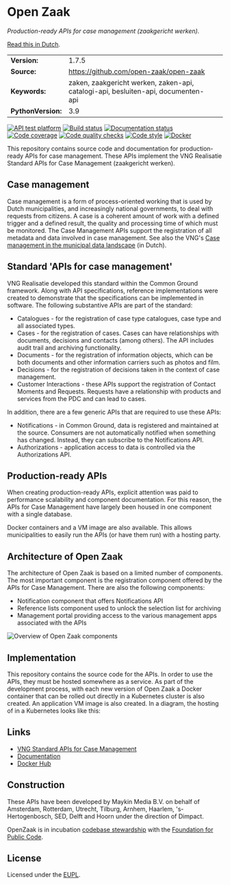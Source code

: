 # Open Zaak

*Production-ready APIs for case management (zaakgericht werken).*

[Read this in Dutch](readme.rst).

| | | |
|-|-|-|
| **Version:** | 1.7.5 |
| **Source:** | https://github.com/open-zaak/open-zaak |
| **Keywords:** | zaken, zaakgericht werken, zaken-api, catalogi-api, besluiten-api, documenten-api |
| **PythonVersion:** | 3.9 |

[![API test platform](https://shields.api-test.nl/endpoint.svg?url=https%3A//api-test.nl/api/v1/provider-latest-badge/14bc91f7-7d8b-4bba-a020-a6c316655e65/)](https://api-test.nl/server/1/6b5fe675-694d-4948-8896-5eae88d30ef0/14bc91f7-7d8b-4bba-a020-a6c316655e65/latest/)
[![Build status](https://github.com/open-zaak/open-zaak/workflows/Run%20CI/badge.svg)](https://github.com/open-zaak/open-zaak/actions?query=workflow%3A%22Run+CI%22)
[![Documentation status](https://readthedocs.org/projects/open-zaak/badge/?version=latest)](https://open-zaak.readthedocs.io/en/latest/?badge=latest)
[![Code coverage](https://codecov.io/github/open-zaak/open-zaak/branch/main/graphs/badge.svg?branch=main)](https://codecov.io/gh/open-zaak/open-zaak)
[![Code quality checks](https://github.com/open-zaak/open-zaak/workflows/Code%20quality%20checks/badge.svg)](https://github.com/open-zaak/open-zaak/actions?query=workflow%3A%22Code+quality+checks%22)
[![Code style](https://img.shields.io/badge/code%20style-black-000000.svg)](https://github.com/psf/black)
[![Docker](https://img.shields.io/docker/image-size/openzaak/open-zaak)](https://hub.docker.com/r/openzaak/open-zaak)

This repository contains source code and documentation for production-ready APIs for case management. These APIs implement the VNG Realisatie Standard APIs for Case Management (zaakgericht werken).

## Case management

Case management is a form of process-oriented working that is used by Dutch municipalities, and increasingly national governments, to deal with requests from citizens. A case is a coherent amount of work with a defined trigger and a defined result, the quality and processing time of which must be monitored. The Case Management APIs support the registration of all metadata and data involved in case management. See also the VNG's [Case management in the municipal data landscape](https://www.gemmaonline.nl/images/gemmaonline/f/f6/20190620_-_Zaakgericht_werken_in_het_Gemeentelijk_Gegevenslandschap_v101.pdf) (in Dutch).

## Standard 'APIs for case management'

VNG Realisatie developed this standard within the Common Ground framework. Along with API specifications, reference implementations were created to demonstrate that the specifications can be implemented in software. The following substantive APIs are part of the standard:

- Catalogues - for the registration of case type catalogues, case type and all associated types.
- Cases - for the registration of cases. Cases can have relationships with documents, decisions and contacts (among others). The API includes audit trail and archiving functionality.
- Documents - for the registration of information objects, which can be both documents and other information carriers such as photos and film.
- Decisions - for the registration of decisions taken in the context of case management.
- Customer Interactions - these APIs support the registration of Contact Moments and Requests. Requests have a relationship with products and services from the PDC and can lead to cases.

In addition, there are a few generic APIs that are required to use these APIs:

- Notifications - in Common Ground, data is registered and maintained at the source. Consumers are not automatically notified when something has changed. Instead, they can subscribe to the Notifications API.
- Authorizations - application access to data is controlled via the Authorizations API.

## Production-ready APIs

When creating production-ready APIs, explicit attention was paid to performance scalability and component documentation. For this reason, the APIs for Case Management have largely been housed in one component with a single database.

Docker containers and a VM image are also available. This allows municipalities to easily run the APIs (or have them run) with a hosting party.

## Architecture of Open Zaak

The architecture of Open Zaak is based on a limited number of components. The most important component is the registration component offered by the APIs for Case Management. There are also the following components:

- Notification component that offers Notifications API
- Reference lists component used to unlock the selection list for archiving
- Management portal providing access to the various management apps associated with the APIs

![Overview of Open Zaak components](docs/introduction/_assets/architecture.png)

## Implementation

This repository contains the source code for the APIs. In order to use the APIs, they must be hosted somewhere as a service. As part of the development process, with each new version of Open Zaak a Docker container that can be rolled out directly in a Kubernetes cluster is also created. An application VM image is also created. In a diagram, the hosting of in a Kubernetes looks like this:

## Links

- [VNG Standard APIs for Case Management](https://github.com/VNG-Realisatie/gemma-zaken)
- [Documentation](https://open-zaak.readthedocs.io/en/latest/)
- [Docker Hub](https://hub.docker.com/u/openzaak)

## Construction

These APIs have been developed by Maykin Media B.V. on behalf of Amsterdam, Rotterdam, Utrecht, Tilburg, Arnhem, Haarlem, 's-Hertogenbosch, SED, Delft and Hoorn under the direction of Dimpact.

OpenZaak is in incubation [codebase stewardship](https://publiccode.net/codebase-stewardship/) with the [Foundation for Public Code](https://publiccode.net).

## License

Licensed under the [EUPL](LICENSE.md).
